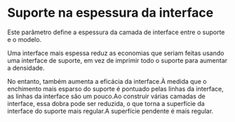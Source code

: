 Suporte na espessura da interface
====
Este parâmetro define a espessura da camada de interface entre o suporte e o modelo.

Uma interface mais espessa reduz as economias que seriam feitas usando uma interface de suporte, em vez de imprimir todo o suporte para aumentar a densidade.

No entanto, também aumenta a eficácia da interface.À medida que o enchimento mais esparso do suporte é pontuado pelas linhas da interface, as linhas da interface são um pouco.Ao construir várias camadas de interface, essa dobra pode ser reduzida, o que torna a superfície da interface do suporte mais regular.A superfície pendente é mais regular.